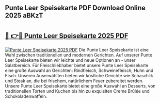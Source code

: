 ## Punte Leer Speisekarte PDF Download Online 2025 aBKzT

# <h2><a href="http://gc92b8.nevu.top/?p=Punte+Leer+Speisekarte">🔗 👉🔴 Punte Leer Speisekarte 2025 PDF</a></h2>

[![Punte Leer Speisekarte 2025 PDF](https://i.imgur.com/dBaPXMq.png)](http://gc92b8.nevu.top/?p=Punte+Leer+Speisekarte)
Die Punte Leer Speisekarte ist eine Wahl zwischen traditionellen und modernen Gerichten. Auf unserer Punte Leer Speisekarte bieten wir leichte und neue Optionen an - unser Salatbereich. Für Fleischliebhaber bietet unsere Punte Leer Speisekarte eine große Auswahl an Gerichten: Rindfleisch, Schweinefleisch, Huhn und Fisch. Unseren Auserwählten bieten wir köstliche Gerichte wie Schaschlik und Steak an, die bei frischem, natürlichem Feuer zubereitet werden. Unsere Punte Leer Speisekarte bietet eine große Auswahl an Desserts, von traditionellen Torten und Kuchen bis hin zu exquisiten Crème Brûlée und Schokoladenwaffeln.
